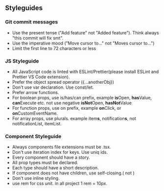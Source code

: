 ## Styleguides

### Git commit messages

-   Use the present tense ("Add feature" not "Added feature"). Think always "this commit will fix smt".
-   Use the imperative mood ("Move cursor to..." not "Moves cursor to...")
-   Limit the first line to 72 characters or less

### JS Styleguide

-   All JavaScript code is linted with ESLint/Prettier(please install ESLint and Prettier VS Code extension).
-   Prefer the object spread operator ({...anotherObj})
-   Don't use var declaration. Use const/let.
-   Prefer arrow functions.
-   For boolean props, use is/has/can prefix, example **is**Open, **has**Value, **can**Execute etc. not use negative **isNot**Open, **hasNot**Value
-   For function props, use on prefix, example **on**Click, or **on**CustomEventName.
-   For array props, use plurals. example item**s**, notification**s**, not notificationList, itemList.

### Component Styleguide

-   Always components file extensions must be .tsx.
-   Don't use iteration index for keys. Use uniq ids.
-   Every component should have a story.
-   All prop types must be declared.
-   Each type should have a short description.
-   If component does not have children, use self-closing.(<Col prop={...}/> not <Col prop={...}></Col>)
-   Don't use inline styling.
-   use rem for css unit. in all project 1 rem = 10px.